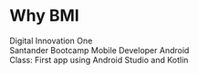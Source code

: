 # Why BMI
Digital Innovation One
<br>Santander Bootcamp Mobile Developer Android
<br>Class: First app using Android Studio and Kotlin
